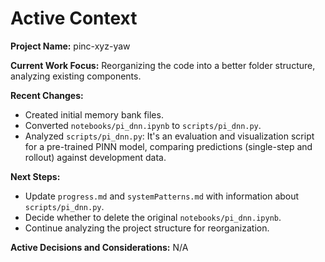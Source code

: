 # Active Context

**Project Name:** pinc-xyz-yaw

**Current Work Focus:** Reorganizing the code into a better folder structure, analyzing existing components.

**Recent Changes:**
- Created initial memory bank files.
- Converted `notebooks/pi_dnn.ipynb` to `scripts/pi_dnn.py`.
- Analyzed `scripts/pi_dnn.py`: It's an evaluation and visualization script for a pre-trained PINN model, comparing predictions (single-step and rollout) against development data.

**Next Steps:**
- Update `progress.md` and `systemPatterns.md` with information about `scripts/pi_dnn.py`.
- Decide whether to delete the original `notebooks/pi_dnn.ipynb`.
- Continue analyzing the project structure for reorganization.

**Active Decisions and Considerations:** N/A
